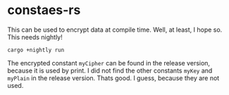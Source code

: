 constaes-rs
===========

This can be used to encrypt data at compile time.
Well, at least, I hope so.
This needs nightly!
```
cargo +nightly run
```

The encrypted constant `myCipher` can be found in the release version, because it is used by print.
I did not find the other constants `myKey` and `myPlain` in the release version.
Thats good.
I guess, because they are not used.